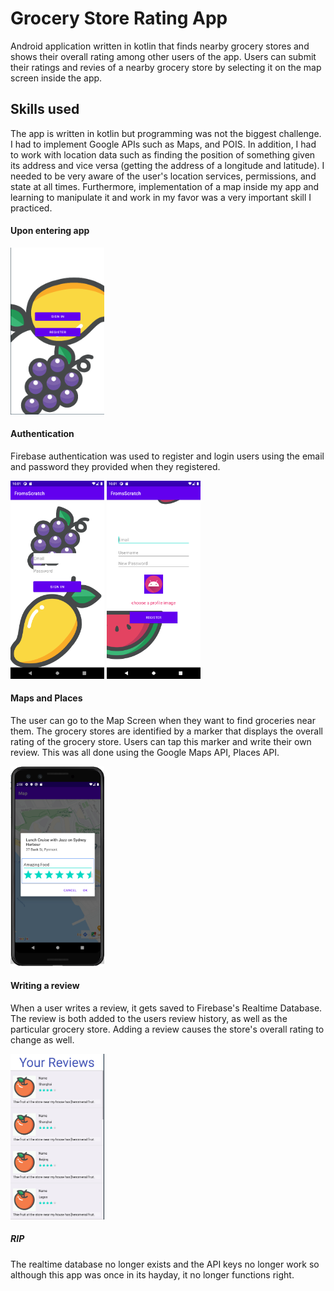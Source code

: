 # Grocery Store Rating App
Android application written in kotlin that finds nearby grocery stores and shows their overall rating among other users of the app. Users can submit their ratings and revies of a nearby grocery store by selecting it on the map screen inside the app. 

##  Skills used
The app is written in kotlin but programming was not the biggest challenge. I had to implement Google APIs such as Maps, and POIS. In addition, I had to work with location data such as finding the position of something given its address and vice versa (getting the address of a longitude and latitude). I needed to be very aware of the user's location services, permissions, and state at all times. Furthermore, implementation of a map inside my app and learning to manipulate it and work in my favor was a very important skill I practiced.

#### Upon entering app
<img src= 'GroceryRating/signin.png' width=150>

#### Authentication
Firebase authentication was used to register and login users using the email and password they provided when they registered.
<p float='left'>
  <img src= 'GroceryRating/login.png' width=150>
  <img src= 'GroceryRating/register.png' width=150>
</p>
  
  #### Maps and Places
The user can go to the Map Screen when they want to find groceries near them. The grocery stores are identified by a marker that displays the overall rating of the grocery store. Users can tap this marker and write their own review. This was all done using the Google Maps API, Places API.
  <p float='left'>
    <img src= 'GroceryRating/mapreview.png' width=150>
  </p>
 
 #### Writing a review
  When a user writes a review, it gets saved to Firebase's Realtime Database. The review is both added to the users review history, as well as the particular grocery store. Adding a review causes the store's overall rating to change as well. 
  
  <p float='left'>
  <img src= 'GroceryRating/reviews.png' width=150>
 </p>
   
   
 ##### RIP
 The realtime database no longer exists and the API keys no longer work so although this app was once in its hayday, it no longer functions right. 
  
